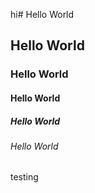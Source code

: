 hi# Hello World
## Hello World
### Hello World
#### Hello World
##### Hello World
###### Hello World
testing
